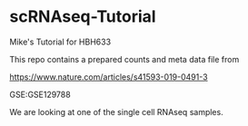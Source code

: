 # scRNAseq-Tutorial
Mike's Tutorial for HBH633

This repo contains a prepared counts and meta data file from 

https://www.nature.com/articles/s41593-019-0491-3

GSE:GSE129788

We are looking at one of the single cell RNAseq samples. 
